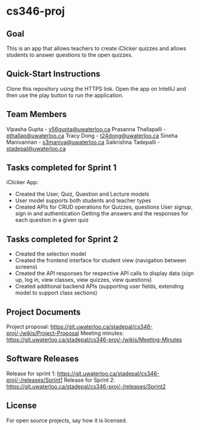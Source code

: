 # cs346-proj

## Goal
This is an app that allows teachers to create iClicker quizzes and allows students to answer questions to the open quizzes.


## Quick-Start Instructions
Clone this repository using the HTTPS link.
Open the app on IntelliJ and then use the play button to run the application.

## Team Members
Vipasha Gupta - v56gupta@uwaterloo.ca
Prasanna Thallapalli - pthallap@uwaterloo.ca
Tracy Dong - t24dong@uwaterloo.ca
Sineha Manivannan - s3maniva@uwaterloo.ca
Saikrishna Tadepalli - stadepal@uwaterloo.ca

## Tasks completed for Sprint 1
iClicker App:
- Created the User, Quiz, Question and Lecture models
- User model supports both students and teacher types
- Created APIs for 
   CRUD operations for Quizzes, questions
   User signup, sign in and authentication 
   Getting the answers and the responses for each question in a given quiz

## Tasks completed for Sprint 2
- Created the selection model
- Created the frontend interface for student view (navigation between screens)
- Created the API responses for respective API calls to display data (sign up, log in, view classes, view quizzes, view questions)
- Created additional backend APIs (supporting user fields, extending model to support class sections)

## Project Documents
Project proposal: https://git.uwaterloo.ca/stadepal/cs346-proj/-/wikis/Project-Proposal
Meeting minutes: https://git.uwaterloo.ca/stadepal/cs346-proj/-/wikis/Meeting-Minutes

## Software Releases
Release for sprint 1: https://git.uwaterloo.ca/stadepal/cs346-proj/-/releases/Sprint1
Release for Sprint 2: https://git.uwaterloo.ca/stadepal/cs346-proj/-/releases/Sprint2

## License
For open source projects, say how it is licensed.

